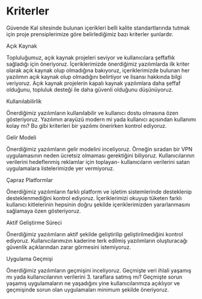 # Kriterler

Güvende Kal sitesinde bulunan içerikleri belli kalite standartlarında tutmak için proje prensiplerimize göre belirlediğimiz bazı kriterler şunlardır.

<div class="criteria">
    <i class="fa-solid fa-check"></i>
    <div style="flex: 1;">
        <span class="title">Açık Kaynak</span>
        <p class="description">Topluluğumuz, açık kaynak projeleri seviyor ve kullanıcılara şeffaflık sağladığı için öneriyoruz. İçeriklerimizde önerdiğimiz yazılımlarda ilk kriter olarak açık kaynak olup olmadığına bakıyoruz, içeriklerimizde bulunan her yazılımın açık kaynak olup olmadığını belirtiyor ve lisansı hakkında bilgi veriyoruz. Açık kaynak projelerin kapalı kaynak yazılımlara daha şeffaf olduğunu, topluluk desteği ile daha güvenli olduğunu düşünüyoruz.</p>
    </div>
</div>

<div class="criteria">
    <i class="fa-solid fa-check"></i>
    <div style="flex: 1;">
        <span class="title">Kullanılabilirlik</span>
        <p class="description">Önerdiğimiz yazılımların kullanılabilir ve kullanıcı dostu olmasına özen gösteriyoruz. Yazılımın arayüzü modern mi yada kullanıcı açısından kullanımı kolay mı? Bu gibi kriterleri bir yazılımı önerirken kontrol ediyoruz. </p>
    </div>
</div>

<div class="criteria">
    <i class="fa-solid fa-check"></i>
    <div style="flex: 1;">
        <span class="title">Gelir Modeli</span>
        <p class="description">Önerdiğimiz yazılımların gelir modelini inceliyoruz. Örneğin sıradan bir VPN uygulamasının neden ücretsiz olmaması gerektiğini biliyoruz. Kullanıcılarının verilerini hedeflenmiş reklamlar için toplayan- kullanıcıların verilerini satan uygulamalara listelerimizde yer vermiyoruz.</p>
    </div>
</div>

<div class="criteria">
    <i class="fa-solid fa-check"></i>
    <div style="flex: 1;">
        <span class="title">Çapraz Platformlar</span>
        <p class="description">Önerdiğimiz yazılımların farklı platform ve işletim sistemlerinde desteklenip desteklenmediğini kontrol ediyoruz. İçeriklerimizi okuyup tüketen farklı kullanıcı kitlelerinin hepsinin doğru şekilde içeriklerimizden yararlanmasını sağlamaya özen gösteriyoruz. </p>
    </div>
</div>

<div class="criteria">
    <i class="fa-solid fa-check"></i>
    <div style="flex: 1;">
        <span class="title">Aktif Geliştirme Süreci</span>
        <p class="description">Önerdiğimiz yazılımların aktif şekilde geliştirilip geliştirilmediğini kontrol ediyoruz. Kullanıcılarımızın kaderine terk edilmiş yazılımların oluşturacağı güvenlik açıklarından zarar görmesini istemiyoruz.</p>
    </div>
</div>

<div class="criteria">
    <i class="fa-solid fa-check"></i>
    <div style="flex: 1;">
        <span class="title">Uygulama Geçmişi</span>
        <p class="description">Önerdiğimiz yazılımların geçmişini inceliyoruz. Geçmişte veri ihlali yaşamış mı yada kullanıcılarının verilerini 3. taraflara satmış mı? Geçmişte sorun yaşamış uygulamaların ne yaşadığını yine kullanıcılarımıza açıklıyor ve geçmişinde sorun olan uygulamaları minimum şekilde öneriyoruz.</p>
    </div>
</div>
